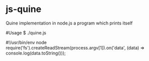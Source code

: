 # js-quine
Quine implementation in node.js a program which prints itself

#Usage
$ ./quine.js

\#!/usr/bin/env node
require('fs').createReadStream(process.argv[1]).on('data', (data) => console.log(data.toString()));
